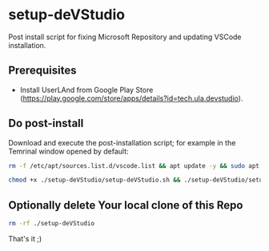 # setup-deVStudio
Post install script for fixing Microsoft Repository and updating VSCode installation.

## Prerequisites
- Install UserLAnd from Google Play Store (https://play.google.com/store/apps/details?id=tech.ula.devstudio).

## Do post-install
Download and execute the post-installation script; for example in the Temrinal window opened by default:

```bash
rm -f /etc/apt/sources.list.d/vscode.list && apt update -y && sudo apt install -y git && git clone https://github.com/brian200508/setup-deVStudio.git
```

```bash
chmod +x ./setup-deVStudio/setup-deVStudio.sh && ./setup-deVStudio/setup-deVStudio.sh
```

## Optionally delete Your local clone of this Repo
```bash
rm -rf ./setup-deVStudio
```

That's it ;)

